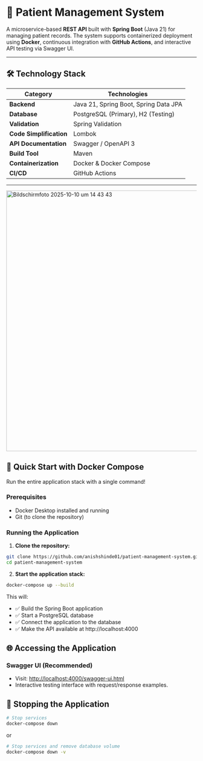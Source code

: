 # 🏥 Patient Management System
A microservice-based **REST API** built with **Spring Boot** (Java 21) for managing patient records.
The system supports containerized deployment using **Docker**, continuous integration with **GitHub Actions**, and interactive API testing via Swagger UI.

---

## 🛠 Technology Stack

| Category | Technologies |
|-----------|--------------|
| **Backend** | Java 21, Spring Boot, Spring Data JPA |
| **Database** | PostgreSQL (Primary), H2 (Testing) |
| **Validation** | Spring Validation |
| **Code Simplification** | Lombok |
| **API Documentation** | Swagger / OpenAPI 3 |
| **Build Tool** | Maven |
| **Containerization** | Docker & Docker Compose |
| **CI/CD** | GitHub Actions |


---
<img width="1437" height="689" alt="Bildschirmfoto 2025-10-10 um 14 43 43" src="https://github.com/user-attachments/assets/7013b312-23f0-4702-bcf4-2149b3bdfc4a" />

## 🚀 Quick Start with Docker Compose

Run the entire application stack with a single command!

### Prerequisites
- Docker Desktop installed and running
- Git (to clone the repository)

### Running the Application

1. **Clone the repository:**
```bash
git clone https://github.com/anishshinde01/patient-management-system.git
cd patient-management-system
```

2. **Start the application stack:**
```bash
docker-compose up --build
```

This will:
- ✅ Build the Spring Boot application
- ✅ Start a PostgreSQL database
- ✅ Connect the application to the database
- ✅ Make the API available at http://localhost:4000

## 🌐 Accessing the Application

### Swagger UI (Recommended)
- Visit: [http://localhost:4000/swagger-ui.html](http://localhost:4000/swagger-ui.html)
- Interactive testing interface with request/response examples.

## 🛑 Stopping the Application

```bash
# Stop services
docker-compose down
```
or
```bash
# Stop services and remove database volume
docker-compose down -v
```
